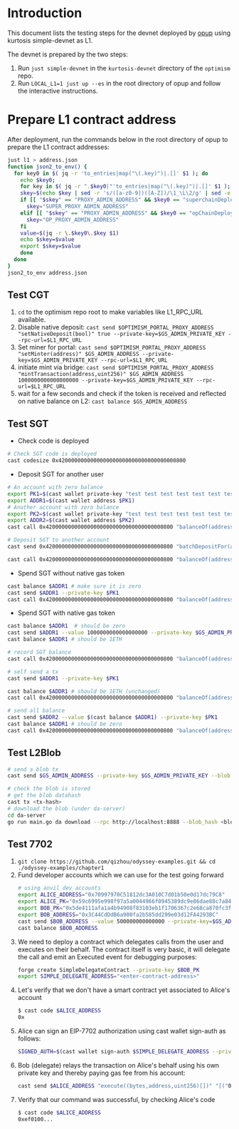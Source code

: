 # Introduction

This document lists the testing steps for the devnet deployed by [opup](https://github.com/zhiqiangxu/opup) using kurtosis simple-devnet as L1.

The devnet is prepared by the two steps:

1. Run `just simple-devnet` in the `kurtosis-devnet` directory of the `optimism` repo.
2. Run `LOCAL_L1=1 just up --es` in the root directory of opup and follow the interactive instructions.

# Prepare L1 contract address

After deployment, run the commands below in the root directory of opup to prepare the L1 contract addresses:

```bash
just l1 > address.json
function json2_to_env() {
  for key0 in $( jq -r 'to_entries|map("\(.key)")|.[]' $1 ); do
    echo $key0;
    for key in $( jq -r ".$key0|"'to_entries|map("\(.key)")|.[]' $1 ); do
    skey=$(echo $key | sed -r 's/([a-z0-9])([A-Z])/\1_\L\2/g' | sed -e 's/\(.*\)/\U\1/')
    if [[ "$skey" == "PROXY_ADMIN_ADDRESS" && $key0 == "superchainDeployment" ]]; then
      skey="SUPER_PROXY_ADMIN_ADDRESS"
    elif [[ "$skey" == "PROXY_ADMIN_ADDRESS" && $key0 == "opChainDeployment" ]]; then
      skey="OP_PROXY_ADMIN_ADDRESS"
    fi
    value=$(jq -r \.$key0\.$key $1)
    echo $skey=$value
    export $skey=$value
    done
  done
}
json2_to_env address.json
```

## Test CGT

1. `cd` to the optimism repo root to make variables like L1_RPC_URL available.
2. Disable native deposit: `cast send $OPTIMISM_PORTAL_PROXY_ADDRESS "setNativeDeposit(bool)" true --private-key=$GS_ADMIN_PRIVATE_KEY --rpc-url=$L1_RPC_URL`
3. Set miner for portal: `cast send $OPTIMISM_PORTAL_PROXY_ADDRESS "setMinter(address)" $GS_ADMIN_ADDRESS --private-key=$GS_ADMIN_PRIVATE_KEY --rpc-url=$L1_RPC_URL`
4. initiate mint via bridge: `cast send $OPTIMISM_PORTAL_PROXY_ADDRESS "mintTransaction(address,uint256)" $GS_ADMIN_ADDRESS 1000000000000000000 --private-key=$GS_ADMIN_PRIVATE_KEY --rpc-url=$L1_RPC_URL`
5. wait for a few seconds and check if the token is received and reflected on native balance on L2: `cast balance $GS_ADMIN_ADDRESS`

## Test SGT

- Check code is deployed

```bash
# Check SGT code is deployed
cast codesize 0x4200000000000000000000000000000000000800
```

- Deposit SGT for another user

```bash
# An account with zero balance
export PK1=$(cast wallet private-key "test test test test test test test test test test test junk"  "m/44'/60'/0'/0/31")
export ADDR1=$(cast wallet address $PK1)
# Another account with zero balance
export PK2=$(cast wallet private-key "test test test test test test test test test test test junk"  "m/44'/60'/0'/0/32")
export ADDR2=$(cast wallet address $PK2)
cast call 0x4200000000000000000000000000000000000800 "balanceOf(address)" $ADDR1

# Deposit SGT to another account
cast send 0x4200000000000000000000000000000000000800 "batchDepositFor(address[],uint256[])" "[$ADDR1]" "[100000000000000000]" --value 100000000000000000 --private-key $GS_ADMIN_PRIVATE_KEY

cast call 0x4200000000000000000000000000000000000800 "balanceOf(address)" $ADDR1 # make sure the balance is 100000000000000000
```

- Spend SGT without native gas token

```bash
cast balance $ADDR1 # make sure it is zero
cast send $ADDR1 --private-key $PK1
cast call 0x4200000000000000000000000000000000000800 "balanceOf(address)" $ADDR1
```

- Spend SGT with native gas token

```bash
cast balance $ADDR1  # should be zero
cast send $ADDR1 --value 1000000000000000000 --private-key $GS_ADMIN_PRIVATE_KEY
cast balance $ADDR1 # should be 1ETH

# record SGT balance
cast call 0x4200000000000000000000000000000000000800 "balanceOf(address)" $ADDR1

# self send a tx
cast send $ADDR1 --private-key $PK1

cast balance $ADDR1 # should be 1ETH (unchanged)
cast call 0x4200000000000000000000000000000000000800 "balanceOf(address)" $ADDR1 # the balance should be reduced

# send all balance
cast send $ADDR2 --value $(cast balance $ADDR1) --private-key $PK1
cast balance $ADDR1 # should be zero
cast call 0x4200000000000000000000000000000000000800 "balanceOf(address)" $ADDR1 # the balance should be reduced
```

## Test L2Blob

```bash
# send a blob tx
cast send $GS_ADMIN_ADDRESS --private-key $GS_ADMIN_PRIVATE_KEY --blob --path <file>

# check the blob is stored
# get the blob datahash
cast tx <tx-hash>
# download the blob (under da-server)
cd da-server
go run main.go da download --rpc http://localhost:8888 --blob_hash <blob-data-hash>
```

## Test 7702
1. `git clone https://github.com/qizhou/odyssey-examples.git && cd ./odyssey-examples/chapter1`
2. Fund developer accounts which we can use for the test going forward
    ```bash
    # using anvil dev accounts 
    export ALICE_ADDRESS="0x70997970C51812dc3A010C7d01b50e0d17dc79C8"
    export ALICE_PK="0x59c6995e998f97a5a0044966f0945389dc9e86dae88c7a8412f4603b6b78690d"
    export BOB_PK="0x5de4111afa1a4b94908f83103eb1f1706367c2e68ca870fc3fb9a804cdab365a"
    export BOB_ADDRESS="0x3C44CdDdB6a900fa2b585dd299e03d12FA4293BC"
    cast send $BOB_ADDRESS --value 500000000000000 --private-key=$GS_ADMIN_PRIVATE_KEY
    cast balance $BOB_ADDRESS 
    ```
3. We need to deploy a contract which delegates calls from the user and executes on their behalf. The contract itself is very basic, it will delegate the call and emit an Executed event for debugging purposes:
    ```bash
    forge create SimpleDelegateContract --private-key $BOB_PK
    export SIMPLE_DELEGATE_ADDRESS="<enter-contract-address>"
    ```
4. Let's verify that we don't have a smart contract yet associated to Alice's account
    ```bash
    $ cast code $ALICE_ADDRESS
    0x
    ```
5. Alice can sign an EIP-7702 authorization using cast wallet sign-auth as follows:
    ```bash
    SIGNED_AUTH=$(cast wallet sign-auth $SIMPLE_DELEGATE_ADDRESS --private-key $ALICE_PK)
    ```
6. Bob (delegate) relays the transaction on Alice's behalf using his own private key and thereby paying gas fee from his account:
    ```bash
    cast send $ALICE_ADDRESS "execute((bytes,address,uint256)[])" "[("0x",$(cast az),0)]" --private-key $BOB_PK --auth $SIGNED_AUTH
    ```    
7. Verify that our command was successful, by checking Alice's code
    ```bash
    $ cast code $ALICE_ADDRESS
    0xef0100...
    ```    